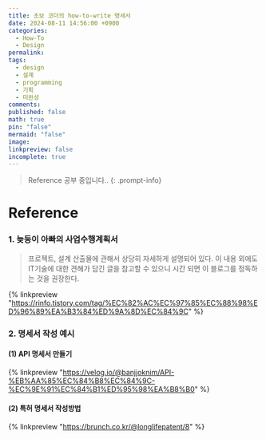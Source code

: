 ```yaml
---
title: 초보 코더의 how-to-write 명세서
date: 2024-08-11 14:56:00 +0900
categories:
  - How-To
  - Design
permalink: 
tags:
  - design
  - 설계
  - programming
  - 기획
  - 미완성
comments: 
published: false
math: true
pin: "false"
mermaid: "false"
image: 
linkpreview: false
incomplete: true
---
```

> Reference 공부 중입니다..
 {: .prompt-info}



# Reference
### 1. 늦둥이 아빠의 사업수행계획서
> 프로젝트, 설계 산출물에 관해서 상당히 자세하게 설명되어 있다. 이 내용 외에도 IT기술에 대한 견해가 담긴 글을 참고할 수 있으니 시간 되면 이 블로그를 정독하는 것을 권장한다. 

{% linkpreview "https://rinfo.tistory.com/tag/%EC%82%AC%EC%97%85%EC%88%98%ED%96%89%EA%B3%84%ED%9A%8D%EC%84%9C" %}

### 2. 명세서 작성 예시
#### (1) API 명세서 만들기

{% linkpreview "https://velog.io/@banjjoknim/API-%EB%AA%85%EC%84%B8%EC%84%9C-%EC%9E%91%EC%84%B1%ED%95%98%EA%B8%B0" %}

#### (2) 특허 명세서 작성방법 

{% linkpreview "https://brunch.co.kr/@longlifepatent/8" %}